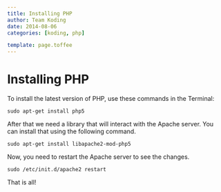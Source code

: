 ```yaml
---
title: Installing PHP
author: Team Koding
date: 2014-08-06
categories: [koding, php]

template: page.toffee
---
```


# Installing PHP

To install the latest version of PHP, use these commands in the Terminal:

```
sudo apt-get install php5
```

After that we need a library that will interact with the Apache server. You can install that using the following command.

```
sudo apt-get install libapache2-mod-php5
```

Now, you need to restart the Apache server to see the changes.

```
sudo /etc/init.d/apache2 restart
```
That is all!
